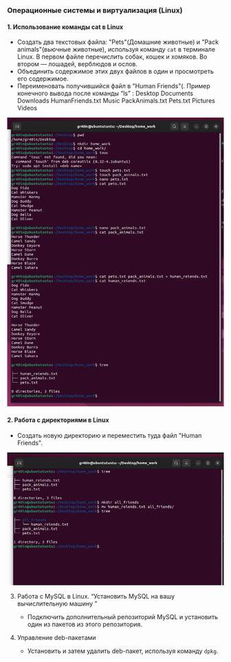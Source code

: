 ### Операционные системы и виртуализация (Linux)

#### 1. Использование команды cat в Linux
   - Создать два текстовых файла: "Pets"(Домашние животные) и "Pack animals"(вьючные животные), используя команду `cat` в терминале Linux. В первом файле перечислить собак, кошек и хомяков. Во втором — лошадей, верблюдов и ослов.
   - Объединить содержимое этих двух файлов в один и просмотреть его содержимое.
   - Переименовать получившийся файл в "Human Friends"(.
Пример конечного вывода после команды “ls” :
Desktop Documents Downloads  HumanFriends.txt  Music  PackAnimals.txt  Pets.txt  Pictures  Videos

![img.png](img.png)

#### 2. Работа с директориями в Linux
   - Создать новую директорию и переместить туда файл "Human Friends".

![img_3.png](img_3.png)

3. Работа с MySQL в Linux. “Установить MySQL на вашу вычислительную машину ”
   - Подключить дополнительный репозиторий MySQL и установить один из пакетов из этого репозитория.

4. Управление deb-пакетами
   - Установить и затем удалить deb-пакет, используя команду `dpkg`.
